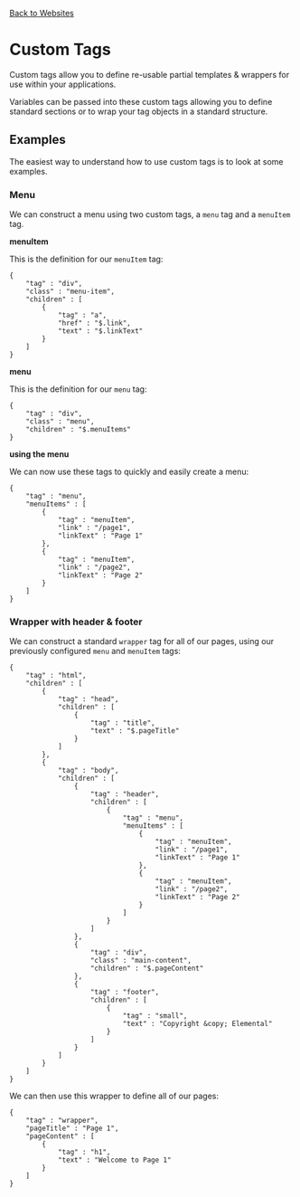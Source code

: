 [Back to Websites](/documentation/websites)

# Custom Tags

Custom tags allow you to define re-usable partial templates & wrappers for use within your applications.

Variables can be passed into these custom tags allowing you to define standard sections or to wrap your tag objects in a standard structure.

## Examples

The easiest way to understand how to use custom tags is to look at some examples.

### Menu

We can construct a menu using two custom tags, a `menu` tag and a `menuItem` tag.

**menuItem**

This is the definition for our `menuItem` tag:

```
{
	"tag" : "div",
	"class" : "menu-item",
	"children" : [
		{
			"tag" : "a",
			"href" : "$.link",
			"text" : "$.linkText"
		}
	]
}
```

**menu**

This is the definition for our `menu` tag:

```
{
	"tag" : "div",
	"class" : "menu",
	"children" : "$.menuItems"
}
```

**using the menu**

We can now use these tags to quickly and easily create a menu:

```
{
	"tag" : "menu",
	"menuItems" : [
		{
			"tag" : "menuItem",
			"link" : "/page1",
			"linkText" : "Page 1"
		},
		{
			"tag" : "menuItem",
			"link" : "/page2",
			"linkText" : "Page 2"
		}
	]
}
```

### Wrapper with header & footer

We can construct a standard `wrapper` tag for all of our pages, using our previously configured `menu` and `menuItem` tags:

```
{
	"tag" : "html",
	"children" : [
		{
			"tag" : "head",
			"children" : [
				{
					"tag" : "title",
					"text" : "$.pageTitle"
				}
			]
		},
		{
			"tag" : "body",
			"children" : [
				{
					"tag" : "header",
					"children" : [
						{
							"tag" : "menu",
							"menuItems" : [
								{
									"tag" : "menuItem",
									"link" : "/page1",
									"linkText" : "Page 1"
								},
								{
									"tag" : "menuItem",
									"link" : "/page2",
									"linkText" : "Page 2"
								}
							]
						}
					]
				},
				{
					"tag" : "div",
					"class" : "main-content",
					"children" : "$.pageContent"
				},
				{
					"tag" : "footer",
					"children" : [
						{
							"tag" : "small",
							"text" : "Copyright &copy; Elemental"
						}
					]
				}
			]
		}
	]
}
```

We can then use this wrapper to define all of our pages:

```
{
	"tag" : "wrapper",
	"pageTitle" : "Page 1",
	"pageContent" : [
		{
			"tag" : "h1",
			"text" : "Welcome to Page 1"
		}
	]
}
```